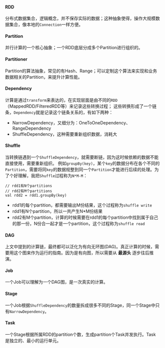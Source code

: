 #### RDD
分布式数据集合，逻辑概念，并不保存实际的数据；这种抽象使得，操作大规模数据集合，像本地的`Connection`一样方便。

#### Partition
并行计算的一个核心抽象；一个RDD底层分成多个Partition进行组织的。

#### Partitioner
Partition的算法抽象，常见的有Hash、Range；可以定制这个算法来实现和业务数据相关的Partition，来提升计算性能。

#### Dependency
计算是通过`transform`来表达的，在实现层面是由不同的`RDD`（MappedRDD/FilteredRDD等）来记录这些转换过程；
这些转换形成了一个链条，`Dependency`就是记录这个链条关系的，有如下两种：
- NarrowDependency，又细分为：OneToOneDependency、RangeDependency
- ShuffleDependency，这种需要重新组织数据，消耗大

#### Shuffle
当转换链遇到一个`ShuffleDependency`，就需要断链，因为这时候依赖的数据不能直接使用，需要重新组织。
例如`groupBy(key)`，某个`key`的数据分布在各个不同的`Partition`，需要将同`key`的数据规整到同一个`Partition`才能进行后续的处理。为了个好理解，我把`Shuffle`过程称为`N*M-M`：
```
// rdd1有N个partitions
// rdd2有M个partitions
val rdd2 = rdd1.groupBy(key)
```
- rdd1的每个partition，都需要输出M份结果，这个过程称为`shuffle write`
- rdd1有N个partition，所以一共产生N*M份结果
- rdd2有M个partition，计算的时候需要在rdd1的每个partition中找到属于自己的那一份，N份合一起才是一个partition，这个过程称为`shuffle read`

#### DAG
上文中提到的计算链，最终都可以泛化为有向无环图(DAG)。真正计算的时候，需要用这个图来作为运行的指南。因为是有向图，所以需要从 **最源头** 逐步往后推演。

#### Job
一个Job可以理解为一个DAG图，是一次真实的计算。

#### Stage
一个Job根据`ShuffleDependency`的数量拆成很多不同的Stage，同一个Stage中只有`NarrowDependency`。

#### Task
一个Stage根据所属RDD的partition个数，生成partition个Task并发执行。Task是独立的、最小的运行单元。